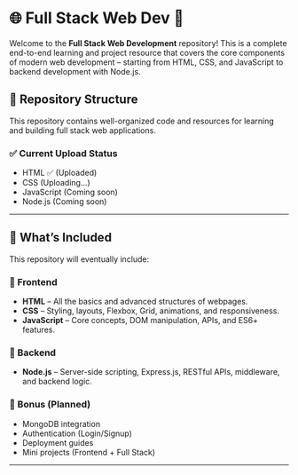 # 🌐 Full Stack Web Dev 🚀

Welcome to the **Full Stack Web Development** repository! This is a complete end-to-end learning and project resource that covers the core components of modern web development – starting from HTML, CSS, and JavaScript to backend development with Node.js.

## 📁 Repository Structure

This repository contains well-organized code and resources for learning and building full stack web applications.

### ✅ Current Upload Status
-  HTML ✅ (Uploaded)
-  CSS (Uploading...)
-  JavaScript (Coming soon)
-  Node.js (Coming soon)

---

## 📌 What’s Included

This repository will eventually include:

### 🔹 Frontend
- **HTML** – All the basics and advanced structures of webpages.
- **CSS** – Styling, layouts, Flexbox, Grid, animations, and responsiveness.
- **JavaScript** – Core concepts, DOM manipulation, APIs, and ES6+ features.

### 🔹 Backend
- **Node.js** – Server-side scripting, Express.js, RESTful APIs, middleware, and backend logic.

### 🔹 Bonus (Planned)
- MongoDB integration
- Authentication (Login/Signup)
- Deployment guides
- Mini projects (Frontend + Full Stack)

---

